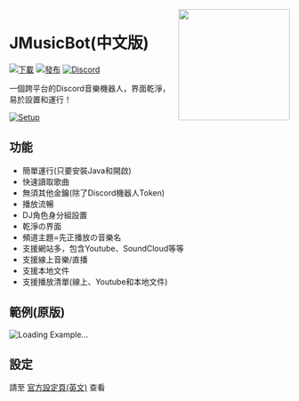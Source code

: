 <img align="right" src="https://i.imgur.com/zrE80HY.png" height="200" width="200">

# JMusicBot(中文版)

[![下載](https://img.shields.io/github/downloads/jagrosh/MusicBot/total.svg)](https://github.com/jagrosh/MusicBot/releases/latest)
[![發布](https://img.shields.io/github/release/jagrosh/MusicBot.svg)](https://github.com/jagrosh/MusicBot/releases/latest)
[![Discord](https://discordapp.com/api/guilds/147698382092238848/widget.png)](https://discord.gg/0p9LSGoRLu6Pet0k)<br>

一個跨平台的Discord音樂機器人，界面乾淨，易於設置和運行！

[![Setup](http://i.imgur.com/VvXYp5j.png)](https://github.com/jagrosh/MusicBot/wiki/Setup)

## 功能
  * 簡單運行(只要安裝Java和開啟)
  * 快速讀取歌曲
  * 無須其他金鑰(除了Discord機器人Token)
  * 播放流暢
  * DJ角色身分組設置
  * 乾淨の界面
  * 頻道主題=先正播放の音樂名
  * 支援網站多，包含Youtube、SoundCloud等等
  * 支援線上音樂/直播
  * 支援本地文件
  * 支援播放清單(線上、Youtube和本地文件)

## 範例(原版)
![Loading Example...](https://i.imgur.com/kVtTKvS.gif)

## 設定
請至 [官方設定頁(英文)](https://github.com/jagrosh/MusicBot/wiki/Setup) 查看
